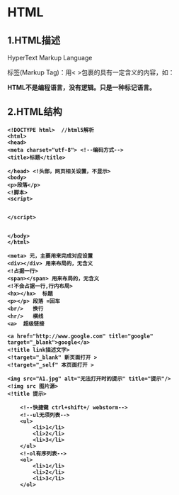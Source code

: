 
# HTML

## 1.HTML描述  
HyperText Markup Language

标签(Markup Tag)：用< >包裹的具有一定含义的内容，如：<strong>  </storng>

HTML不是编程语言，没有逻辑。只是一种标记语言。

## 2.HTML结构
```
<!DOCTYPE html>  //html5解析
<html>
<head>
<meta charset="utf-8"> <!--编码方式-->
<title>标题</title>

</head> <!头部，网页相关设置，不显示>
<body>
<p>段落</p>
<!脚本>
<script> 


</script>


</body>
</html>
```
```
<meta> 元，主要用来完成对应设置
<div></div> 用来布局的，无含义
<!占据一行>
<span></span> 用来布局的，无含义
<!不会占据一行,行内布局>
<hx></hx>  标题
<p></p> 段落 =回车
<br/>   换行
<hr/>   横线
<a>  超级链接

<a href="http://www.google.com" title="google" target="_blank">google</a>
<!title link描述文字>
<!target="_blank" 新页面打开 >
<!target="_self" 本页面打开 >

<img src="A1.jpg" alt="无法打开时的提示" title="提示"/>
<!img src 图片源>
<!title 提示>

    <!--快捷键 ctrl+shift+/ webstorm-->
    <!--ul无须列表-->
    <ul>
        <li>1</li>
        <li>2</li>
        <li>3</li>
    </ul>
    <!-ol有序列表-->
    <ol>
        <li>1</li>
        <li>2</li>
        <li>3</li>
    </ol>

```

